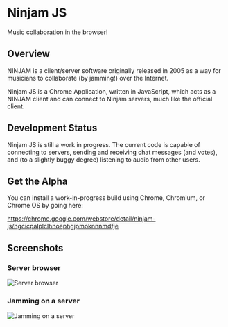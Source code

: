 # Ninjam JS

Music collaboration in the browser!

## Overview

NINJAM is a client/server software originally released in 2005 as a way for
musicians to collaborate (by jamming!) over the Internet.

Ninjam JS is a Chrome Application, written in JavaScript, which acts as a
NINJAM client and can connect to Ninjam servers, much like the official client.

## Development Status

Ninjam JS is still a work in progress. The current code is capable of
connecting to servers, sending and receiving chat messages (and votes), and
(to a slightly buggy degree) listening to audio from other users.

## Get the Alpha

You can install a work-in-progress build using Chrome, Chromium, or Chrome OS 
by going here:

https://chrome.google.com/webstore/detail/ninjam-js/hgcicpalplclhnoephgjpmoknnnmdfje

## Screenshots

### Server browser

![Server browser](https://raw.github.com/wiki/BHSPitMonkey/ninjam-js/screenshots/servers.png)

### Jamming on a server

![Jamming on a server](https://raw.github.com/wiki/BHSPitMonkey/ninjam-js/screenshots/jam.png)
